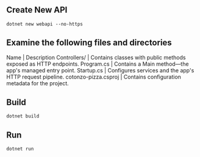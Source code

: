## Create New API
```
dotnet new webapi --no-https
```

## Examine the following files and directories

Name	                |   Description
Controllers/	        |   Contains classes with public methods exposed as HTTP endpoints.
Program.cs	            |   Contains a Main method—the app's managed entry point.
Startup.cs	            |   Configures services and the app's HTTP request pipeline.
cotonzo-pizza.csproj	|   Contains configuration metadata for the project.

## Build
```
dotnet build
```

## Run
```
dotnet run
```
